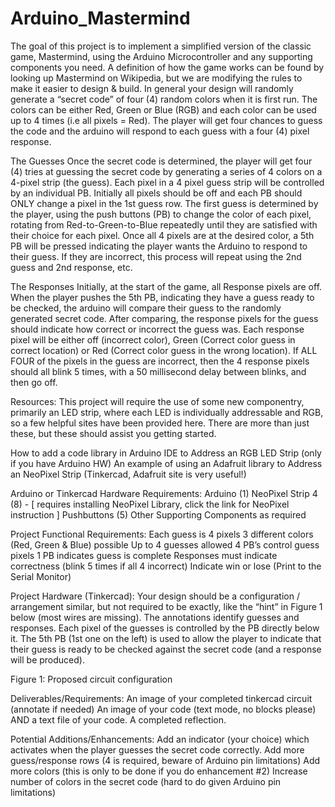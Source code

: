 # Arduino_Mastermind
The goal of this project is to implement a simplified version of the classic game, Mastermind, using the Arduino Microcontroller and any supporting components you need.  A definition of how the game works can be found by looking up Mastermind on Wikipedia, but we are modifying the rules to make it easier to design & build.  In general your design will randomly generate a “secret code” of four (4) random colors when it is first run.  The colors can be either Red, Green or Blue (RGB) and each color can be used up to 4 times (i.e all pixels = Red).  The player will get four chances to guess the code and the arduino will respond to each guess with a four (4) pixel response.

The Guesses
Once the secret code is determined, the player will get four (4) tries at guessing the secret code by generating a series of 4 colors on a 4-pixel strip (the guess).  Each pixel in a 4 pixel guess strip will be controlled by an individual PB.  Initially all pixels should be off and each PB should ONLY change a pixel in the 1st guess row.  The first guess is determined by the player, using the push buttons (PB) to change the color of each pixel, rotating from Red-to-Green-to-Blue repeatedly until they are satisfied with their choice for each pixel.  Once all 4 pixels are at the desired color, a 5th PB will be pressed indicating the player wants the Arduino to respond to their guess.  If they are incorrect, this process will repeat using the 2nd guess and 2nd response, etc.

The Responses
Initially, at the start of the game, all Response pixels are off.  When the player pushes the 5th PB, indicating they have a guess ready to be checked, the arduino will compare their guess to the randomly generated secret code.  After comparing, the response pixels for the guess should indicate how correct or incorrect the guess was.  Each response pixel will be either off (incorrect color), Green (Correct color guess in correct location) or Red (Correct color guess in the wrong location).  If ALL FOUR of the pixels in the guess are incorrect, then the 4 response pixels should all blink 5 times, with a 50 millisecond delay between blinks, and then go off.

Resources:
This project will require the use of some new componentry, primarily an LED strip, where each LED is individually addressable and RGB, so a few helpful sites have been provided here.  There are more than just these, but these should assist you getting started.

How to add a code library in Arduino IDE to Address an RGB LED Strip (only if you have Arduino HW)
An example of using an Adafruit library to Address an NeoPixel Strip (Tinkercad, Adafruit site is very useful!)

Arduino or Tinkercad Hardware Requirements:
Arduino (1)
NeoPixel Strip 4 (8) - [ requires installing NeoPixel Library, click the link for NeoPixel instruction ]
Pushbuttons (5)
Other Supporting Components as required

Project Functional Requirements:
Each guess is 4 pixels
3 different colors (Red, Green & Blue) possible
Up to 4 guesses allowed
4 PB’s control guess pixels
1 PB indicates guess is complete
Responses must indicate correctness (blink 5 times if all 4 incorrect)
Indicate win or lose (Print to the Serial Monitor)

Project Hardware (Tinkercad):
Your design should be a configuration / arrangement similar, but not required to be exactly, like the “hint” in Figure 1 below (most wires are missing).  The annotations identify guesses and responses.  Each pixel of the guesses is controlled by the PB directly below it.  The 5th PB (1st one on the left) is used to allow the player to indicate that their guess is ready to be checked against the secret code (and a response will be produced).

Figure 1:  Proposed circuit configuration

Deliverables/Requirements:
An image of your completed tinkercad circuit (annotate if needed)
An image of your code (text mode, no blocks please) AND a text file of your code.
A completed reflection.

Potential Additions/Enhancements:
Add an indicator (your choice) which activates when the player guesses the secret code correctly.
Add more guess/response rows (4 is required, beware of Arduino pin limitations)
Add more colors (this is only to be done if you do enhancement #2)
Increase number of colors in the secret code (hard to do given Arduino pin limitations)
